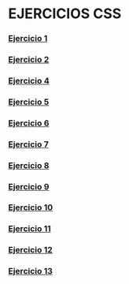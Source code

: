 # EJERCICIOS CSS
### [Ejercicio 1](https://github.com/DanielHernandez8/CSS/tree/main/CSS/CSS%20EJERCICIO%201)
### [Ejercicio 2](https://github.com/DanielHernandez8/CSS/tree/main/CSS/CSS%20EJERCICIO%202)
### [Ejercicio 4](https://github.com/DanielHernandez8/CSS/tree/main/CSS/CSS%20EJERCICIO%202)
### [Ejercicio 5](https://github.com/DanielHernandez8/CSS/tree/main/CSS/CSS%20EJERCICIO%202)
### [Ejercicio 6](https://github.com/DanielHernandez8/CSS/tree/main/CSS/CSS%20EJERCICIO%202)
### [Ejercicio 7](https://github.com/DanielHernandez8/CSS/tree/main/CSS/CSS%20EJERCICIO%202)
### [Ejercicio 8](https://github.com/DanielHernandez8/CSS/tree/main/CSS/CSS%20EJERCICIO%202)
### [Ejercicio 9](https://github.com/DanielHernandez8/CSS/tree/main/CSS/CSS%20EJERCICIO%202)
### [Ejercicio 10](https://github.com/DanielHernandez8/CSS/tree/main/CSS/CSS%20EJERCICIO%202)
### [Ejercicio 11](https://github.com/DanielHernandez8/CSS/tree/main/CSS/CSS%20EJERCICIO%202)
### [Ejercicio 12](https://github.com/DanielHernandez8/CSS/tree/main/CSS/CSS%20EJERCICIO%202)
### [Ejercicio 13](https://github.com/DanielHernandez8/CSS/tree/main/CSS/CSS%20EJERCICIO%202)
